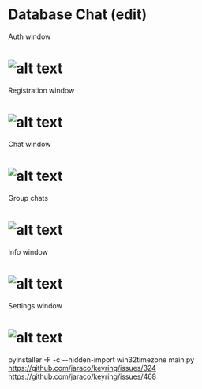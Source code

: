 # Database Chat (edit)
Auth window

# ![alt text](https://github.com/Kladmen228/database_chat/blob/master/Images/auth.png)

Registration window

# ![alt text](https://github.com/Kladmen228/database_chat/blob/master/Images/register.png)

Chat window

# ![alt text](https://github.com/Kladmen228/database_chat/blob/master/Images/chat.png)

Group chats

# ![alt text](https://github.com/Kladmen228/database_chat/blob/master/Images/groups.png)

Info window

# ![alt text](https://github.com/Kladmen228/database_chat/blob/master/Images/info.png)

Settings window

# ![alt text](https://github.com/Kladmen228/database_chat/blob/master/Images/settings.png)

pyinstaller -F -c --hidden-import win32timezone main.py
https://github.com/jaraco/keyring/issues/324
https://github.com/jaraco/keyring/issues/468